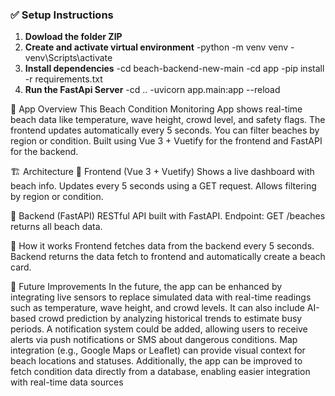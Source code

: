 ### ✅ Setup Instructions

1. **Dowload the folder ZIP**
2. **Create and activate virtual environment**
 -python -m venv venv
 -venv\Scripts\activate
3. **Install dependencies**
 -cd beach-backend-new-main
 -cd app
 -pip install -r requirements.txt
4. **Run the FastApi Server**
 -cd ..
 -uvicorn app.main:app --reload

🌊 App Overview
This Beach Condition Monitoring App shows real-time beach data like temperature, wave height, crowd level, and safety flags.
The frontend updates automatically every 5 seconds.
You can filter beaches by region or condition.
Built using Vue 3 + Vuetify for the frontend and FastAPI for the backend.

🏗️ Architecture
🔹 Frontend (Vue 3 + Vuetify)
Shows a live dashboard with beach info.
Updates every 5 seconds using a GET request.
Allows filtering by region or condition.

🔹 Backend (FastAPI)
RESTful API built with FastAPI.
Endpoint: GET /beaches returns all beach data.

🔗 How it works
Frontend fetches data from the backend every 5 seconds.
Backend returns the data fetch to frontend and automatically create a beach card.

🔮 Future Improvements
In the future, the app can be enhanced by integrating live sensors to replace simulated data with real-time readings such as temperature, wave height, and crowd levels. It can also include AI-based crowd prediction by analyzing historical trends to estimate busy periods. A notification system could be added, allowing users to receive alerts via push notifications or SMS about dangerous conditions. Map integration (e.g., Google Maps or Leaflet) can provide visual context for beach locations and statuses. Additionally, the app can be improved to fetch condition data directly from a database, enabling easier integration with real-time data sources

